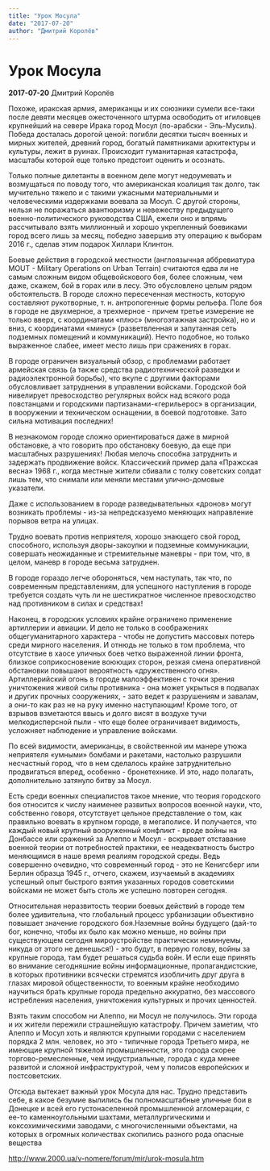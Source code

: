 ```yaml
---
title: "Урок Мосула"
date: "2017-07-20"
author: "Дмитрий Королёв"
---
```


# Урок Мосула

**2017-07-20** Дмитрий Королёв

Похоже, иракская армия, американцы и их союзники сумели все-таки после девяти месяцев ожесточенного штурма освободить от игиловцев крупнейший на севере Ирака город Мосул (по-арабски - Эль-Мусиль). Победа досталась дорогой ценой: погибли десятки тысяч военных и мирных жителей, древний город, богатый памятниками архитектуры и культуры, лежит в руинах. Происходит гуманитарная катастрофа, масштабы которой еще только предстоит оценить и осознать.

Только полные дилетанты в военном деле могут недоумевать и возмущаться по поводу того, что американская коалиция так долго, так мучительно тяжело и с такими ужасными материальными и человеческими издержками воевала за Мосул. С другой стороны, нельзя не поражаться авантюризму и невежеству предыдущего военно-политического руководства США, ежели оно и впрямь рассчитывало взять миллионный и хорошо укрепленный боевиками город всего лишь за месяц, победно завершив эту операцию к выборам 2016 г., сделав этим подарок Хиллари Клинтон.

Боевые действия в городской местности (англоязычная аббревиатура MOUT - Military Operations on Urban Terrain) считаются едва ли не самым сложным видом общевойскового боя, более сложным, чем даже, скажем, бой в горах или в лесу. Это обусловлено целым рядом обстоятельств. В городе сложно пересеченная местность, которую составляют рукотворные, т. н. антропогенные формы рельефа. Поле боя в городе не двухмерное, а трехмерное - причем третье измерение не только вверх, с координатами «плюс» (многоэтажная застройка), но и вниз, с координатами «минус» (разветвленная и запутанная сеть подземных помещений и коммуникаций). Нечто подобное, но только выраженное слабее, имеет место лишь при сражениях в горах.

В городе ограничен визуальный обзор, с проблемами работает армейская связь (а также средства радиотехнической разведки и радиоэлектронной борьбы), что вкупе с другими факторами обусловливает затруднения в управлении войсками. Городской бой нивелирует превосходство регулярных войск над всякого рода повстанцами и городскими партизанами-«герильерос» в организации, в вооружении и техническом оснащении, в боевой подготовке. Зато сильна мотивация последних!

В незнакомом городе сложно ориентироваться даже в мирной обстановке, а что говорить про обстановку боевую, да еще при масштабных разрушениях! Любая мелочь способна затруднить и задержать продвижение войск. Классический пример дала «Пражская весна» 1968 г., когда местные жители сбивали с толку советских солдат лишь тем, что снимали или меняли местами улично-домовые указатели.

Даже с использованием в городе разведывательных «дронов» могут возникать проблемы - из-за непредсказуемо меняющих направление порывов ветра на улицах.

Трудно воевать против неприятеля, хорошо знающего свой город, способного, используя дворы-закоулки и подземные коммуникации, совершать неожиданные и стремительные маневры - при том, что, в целом, маневр в городе весьма затруднен.

В городе гораздо легче обороняться, чем наступать, так что, по современным представлениям, для успешного наступления в городе требуется создать чуть ли не шестикратное численное превосходство над противником в силах и средствах!

Наконец, в городских условиях крайне ограничено применение артиллерии и авиации. И дело не только в соображениях общегуманитарного характера - чтобы не допустить массовых потерь среди мирного населения. И отнюдь не только в том проблема, что отсутствие в хаосе уличных боев четко выраженной линии фронта, близкое соприкосновение воюющих сторон, резкая смена оперативной обстановки повышают вероятность «дружественного огня». Артиллерийский огонь в городе малоэффективен с точки зрения уничтожения живой силы противника - она может укрыться в подвалах и других прочных сооружениях, - зато ведет к разрушениям и завалам, а они-то как раз не на руку именно наступающим! Кроме того, от взрывов взметаются ввысь и долго висят в воздухе тучи мелкодисперсной пыли - что еще более ограничивает видимость, усложняет наблюдение и управление войсками.

По всей видимости, американцы, в свойственной им манере утюжа неприятеля «умными» бомбами и ракетами, настолько разрушили несчастный город, что в нем сделалось крайне затруднительно продвигаться вперед, особенно - бронетехнике. И это, надо полагать, дополнительно затянуло битву за Мосул.

Есть среди военных специалистов такое мнение, что теория городского боя относится к числу наименее развитых вопросов военной науки, что, собственно говоря, отсутствует цельное представление о том, как правильно воевать в крупном городе, в мегаполисе. И получается, что каждый новый крупный вооруженный конфликт - вроде войны на Донбассе или сражений за Алеппо и Мосул - вскрывает отставание военной теории от потребностей практики, ее неадекватность быстро меняющимся в наше время реалиям городской среды. Ведь совершенно очевидно, что современный город - это не Кенигсберг или Берлин образца 1945 г., отчего, скажем, изучаемый в академиях успешный опыт быстрого взятия указанных городов советскими войсками не может быть столь же успешно повторен сегодня.

Относительная неразвитость теории боевых действий в городе тем более удивительна, что глобальный процесс урбанизации объективно повышает значение городского боя.Наземные войны будущего (дай-то бог, конечно, чтобы их было как можно меньше, но войны при существующем сегодня мироустройстве практически неминуемы, никуда от этого не денешься!) - это будут, в первую голову, войны за крупные города, там будет решаться судьба войн. И если еще принять во внимание сегодняшние войны информационные, пропагандистские, в которых противники всячески стремятся изобличить друг друга в глазах мировой общественности, то военным крайне необходимо научиться брать крупные города предельно аккуратно, без массового истребления населения, уничтожения культурных и прочих ценностей.

Взять таким способом ни Алеппо, ни Мосул не получилось. Эти города и их жители пережили страшнейшую катастрофу. Причем заметим, что Алеппо и Мосул хоть и являются крупными городами с населением порядка 2 млн. человек, но это - типичные города Третьего мира, не имеющие крупной тяжелой промышленности, это города скорее торгово-ремесленные, чем индустриальные, города с куда менее развитой и сложной инфраструктурой, чем у полисов европейских и постсоветских.

Отсюда вытекает важный урок Мосула для нас. Трудно представить себе, в какое безумие вылились бы полномасштабные уличные бои в Донецке и всей его густонаселенной промышленной агломерации, с ее-то каменноугольными шахтами, металлургическими и коксохимическими заводами, с многочисленными объектами, на которых в огромных количествах скопились разного рода опасные вещества

http://www.2000.ua/v-nomere/forum/mir/urok-mosula.htm